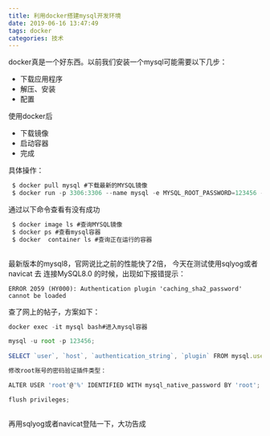 ```yaml
---
title: 利用docker搭建mysql开发环境
date: 2019-06-16 13:47:49
tags: docker
categories: 技术
---
```


docker真是一个好东西。以前我们安装一个mysql可能需要以下几步：

 - 下载应用程序
 - 解压、安装
 - 配置

使用docker后

 - 下载镜像
 - 启动容器
 - 完成
 
具体操作：
``` javascript
 $ docker pull mysql #下载最新的MYSQL镜像
 $ docker run -p 3306:3306 --name mysql -e MYSQL_ROOT_PASSWORD=123456 -d mysql #启动mysql容器
``` 
通过以下命令查看有没有成功

``` javascript
 $ docker image ls #查询MYSQL镜像
 $ docker ps #查看mysql容器
 $ docker  container ls #查询正在运行的容器
 
``` 

最新版本的mysql8，官网说比之前的性能快了2倍，
今天在测试使用sqlyog或者navicat 去 连接MySQL8.0 的时候，出现如下报错提示：
``` 
ERROR 2059 (HY000): Authentication plugin 'caching_sha2_password' cannot be loaded
``` 

查了网上的帖子，方案如下：



``` javascript
docker exec -it mysql bash#进入mysql容器

mysql -u root -p 123456;
 
SELECT `user`, `host`, `authentication_string`, `plugin` FROM mysql.user;#查询root的账号的密码验证插件类型

修改root账号的密码验证插件类型：

ALTER USER 'root'@'%' IDENTIFIED WITH mysql_native_password BY 'root';

flush privileges;
 
``` 

再用sqlyog或者navicat登陆一下，大功告成
